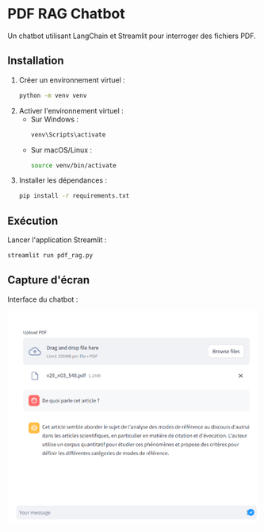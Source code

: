 # PDF RAG Chatbot

Un chatbot utilisant LangChain et Streamlit pour interroger des fichiers PDF.

## Installation

1. Créer un environnement virtuel :
   ```sh
   python -m venv venv
   ```
2. Activer l'environnement virtuel :
   - Sur Windows :
     ```sh
     venv\Scripts\activate
     ```
   - Sur macOS/Linux :
     ```sh
     source venv/bin/activate
     ```
3. Installer les dépendances :
   ```sh
   pip install -r requirements.txt
   ```

## Exécution

Lancer l'application Streamlit :
```sh
streamlit run pdf_rag.py
```

## Capture d'écran

Interface du chatbot :

![Capture d'écran du chatbot](imgs/image.png)